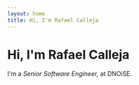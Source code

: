 ```yaml
---
layout: home
title: Hi, I'm Rafael Calleja
---
```


# Hi, I'm Rafael Calleja

I'm a *Senior Software Engineer,* at DNOiSE.
